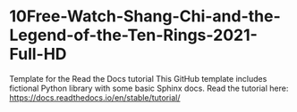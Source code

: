 # 10Free-Watch-Shang-Chi-and-the-Legend-of-the-Ten-Rings-2021-Full-HD
Template for the Read the Docs tutorial This GitHub template includes fictional Python library with some basic Sphinx docs.  Read the tutorial here:  https://docs.readthedocs.io/en/stable/tutorial/
